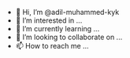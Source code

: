 - 👋 Hi, I’m @adil-muhammed-kyk
- 👀 I’m interested in ...
- 🌱 I’m currently learning ...
- 💞️ I’m looking to collaborate on ...
- 📫 How to reach me ...

<!---
adil-muhammed-kyk/adil-muhammed-kyk is a ✨ special ✨ repository because its `README.md` (this file) appears on your GitHub profile.
You can click the Preview link to take a look at your changes.
--->
